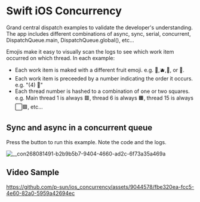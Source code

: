# Swift iOS Concurrency
Grand central dispatch examples to validate the developer's understanding. The app includes different combinations of async, sync, serial, concurrent, DispatchQueue.main, DispatchQueue.global(), etc...

Emojis make it easy to visually scan the logs to see which work item occurred on which thread. In each example:
* Each work item is maked with a different fruit emoji. e.g. 🍊,🫐,🥝, or 🍇.
* Each work item is preceeded by a number indicating the order it occurs. e.g. "(4) 🍊"
* Each thread number is hashed to a combination of one or two squares. e.g. Main thread 1 is always 🟥, thread 6 is always 🟧, thread 15 is always ⬜️🟪, etc...

## Sync and async in a concurrent queue
Press the button to run this example. Note the code and the logs.

![__con268081491-b2b9b5b7-9404-4660-ad2c-6f73a35a469a](https://github.com/p-sun/ios_concurrency/assets/9044578/11523a08-2cda-4efc-89d0-67c52006b121)

## Video Sample

https://github.com/p-sun/ios_concurrency/assets/9044578/fbe320ea-fcc5-4e60-82a0-5959a42694ec
